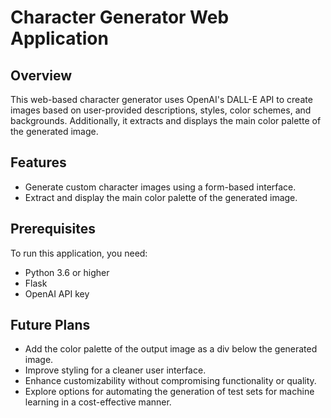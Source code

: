<html lang="en">
<head>
    <meta charset="UTF-8">
    <title>Character Generator Web Application README</title>
</head>
<body>
    <h1>Character Generator Web Application</h1>
    <h2>Overview</h2>
    <p>This web-based character generator uses OpenAI's DALL-E API to create images based on user-provided descriptions, styles, color schemes, and backgrounds. Additionally, it extracts and displays the main color palette of the generated image.</p>
    
<h2>Features</h2>
<ul>
    <li>Generate custom character images using a form-based interface.</li>
    <li>Extract and display the main color palette of the generated image.</li>
</ul>

<h2>Prerequisites</h2>
<p>To run this application, you need:</p>
<ul>
    <li>Python 3.6 or higher</li>
    <li>Flask</li>
    <li>OpenAI API key</li>
</ul>

<h2>Future Plans</h2>
<ul>
    <li>Add the color palette of the output image as a div below the generated image.</li>
    <li>Improve styling for a cleaner user interface.</li>
    <li>Enhance customizability without compromising functionality or quality.</li>
    <li>Explore options for automating the generation of test sets for machine learning in a cost-effective manner.</li>
</ul>

